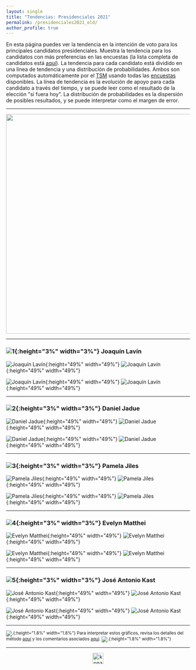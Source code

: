 ```yaml
---
layout: single
title: "Tendencias: Presidenciales 2021"
permalink: /presidenciales2021_old/
author_profile: true
---
```



En esta página puedes ver la tendencia en la intención de voto para los principales candidatos presidenciales. Muestra la tendencia para los candidatos con más preferencias en las encuestas (la lista completa de candidatos está [aquí](https://tresquintos.cl/pres2021/)). La tendencia para cada candidato está dividido en una línea de tendencia y una distribución de probabilidades. Ambos son computados automáticamente por el [TSM](https://tresquintos.cl/tsm/) usando todas las [encuestas](https://tresquintos.cl/encuestas/) disponibles. La línea de tendencia es la evolución de apoyo para cada candidato a través del tiempo, y se puede leer como el resultado de la elección "si fuera hoy". La distribución de probabilidades es la dispersión de posibles resultados, y se puede interpretar como el margen de error.

---

<div align="center">
<img width="600" src="https://tresquintos.cl/images/tsm/comp_2021_top2.png" >
</div>

---
### ![1](/images/pc.png){:height="3%" width="3%"} Joaquín Lavín

![Joaquín Lavín](/images/tsm/card_2021_Joaquín%20Lavín_c.png){:height="49%" width="49%"} ![Joaquín Lavín](/images/tsm/card_2021_Joaquín%20Lavín.png){:height="49%" width="49%"}

![Joaquín Lavín](/gifs/tsm/2021_experimental_1_forwards.gif){:height="49%" width="49%"} ![Joaquín Lavín](/images/tsm/kd_2021_Joaquín%20Lavín.png){:height="49%" width="49%"}


---
### ![2](/images/pc.png){:height="3%" width="3%"} Daniel Jadue

![Daniel Jadue](/images/tsm/card_2021_Daniel%20Jadue_c.png){:height="49%" width="49%"} ![Daniel Jadue](/images/tsm/card_2021_Daniel%20Jadue.png){:height="49%" width="49%"}

![Daniel Jadue](/gifs/tsm/2021_experimental_2_forwards.gif){:height="49%" width="49%"} ![Daniel Jadue](/images/tsm/kd_2021_Daniel%20Jadue.png){:height="49%" width="49%"}


---
### ![3](/images/pc.png){:height="3%" width="3%"} Pamela Jiles

![Pamela Jiles](/images/tsm/card_2021_Pamela%20Jiles_c.png){:height="49%" width="49%"} ![Pamela Jiles](/images/tsm/card_2021_Pamela%20Jiles.png){:height="49%" width="49%"}

![Pamela Jiles](/gifs/tsm/2021_experimental_13_forwards.gif){:height="49%" width="49%"} ![Pamela Jiles](/images/tsm/kd_2021_Pamela%20Jiles.png){:height="49%" width="49%"}


---
### ![4](/images/pc.png){:height="3%" width="3%"} Evelyn Matthei

![Evelyn Matthei](/images/tsm/card_2021_Evelyn%20Matthei_c.png){:height="49%" width="49%"} ![Evelyn Matthei](/images/tsm/card_2021_Evelyn%20Matthei.png){:height="49%" width="49%"}

![Evelyn Matthei](/gifs/tsm/2021_experimental_12_forwards.gif){:height="49%" width="49%"} ![Evelyn Matthei](/images/tsm/kd_2021_Evelyn%20Matthei.png){:height="49%" width="49%"}


---
### ![5](/images/pc.png){:height="3%" width="3%"} José Antonio Kast

![José Antonio Kast](/images/tsm/card_2021_José%20Antonio%20Kast_c.png){:height="49%" width="49%"} ![José Antonio Kast](/images/tsm/card_2021_José%20Antonio%20Kast.png){:height="49%" width="49%"}

![José Antonio Kast](/gifs/tsm/2021_experimental_3_forwards.gif){:height="49%" width="49%"} ![José Antonio Kast](/images/tsm/kd_2021_José%20Antonio%20Kast.png){:height="49%" width="49%"}


---
<sub>![.](/images/danger.png){:height="1.8%" width="1.8%"} Para interpretar estos gráficos, revisa los detalles del método [aquí](https://tresquintos.cl/tsm/) y los comentarios asociados [aquí](https://tresquintos.cl/posts/2020/03/caveat/). ![.](/images/danger.png){:height="1.8%" width="1.8%"} </sub>

---

<!-- NES -->
<style>
.aligncenter {
    text-align: center;
}
</style>
<p class="aligncenter">
    <img src="/images/nes.png" width="30" height="30" alt="konami" />
</p>
<script src="/js/topsecret.js"></script>


<!-- Favicon -->
<link rel="apple-touch-icon" sizes="180x180" href="/apple-touch-icon.png">
<link rel="icon" type="image/png" sizes="32x32" href="/favicon-32x32.png">
<link rel="icon" type="image/png" sizes="16x16" href="/favicon-16x16.png">
<link rel="manifest" href="/site.webmanifest">
<link rel="mask-icon" href="/safari-pinned-tab.svg" color="#5bbad5">
<meta name="msapplication-TileColor" content="#b91d47">
<meta name="theme-color" content="#ffffff">
